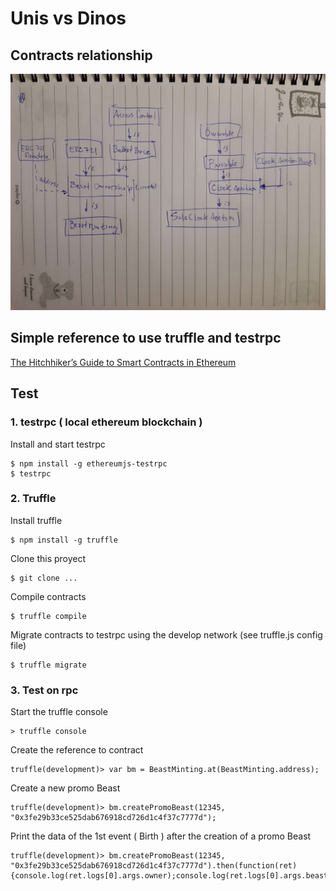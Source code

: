 # Unis vs Dinos

## Contracts relationship
![Alt text](contracts_rel.jpg?raw=true "Contracts relationship")


## Simple reference to use truffle and testrpc
[The Hitchhiker’s Guide to Smart Contracts in Ethereum](https://blog.zeppelin.solutions/the-hitchhikers-guide-to-smart-contracts-in-ethereum-848f08001f05)

## Test
### 1. testrpc ( local ethereum blockchain )

Install and start testrpc
```
$ npm install -g ethereumjs-testrpc
$ testrpc
```

### 2. Truffle

Install truffle
```
$ npm install -g truffle
```

Clone this proyect
```
$ git clone ...
```

Compile contracts
```
$ truffle compile
```

Migrate contracts to testrpc using the develop network (see truffle.js config file)
```
$ truffle migrate
```


### 3. Test on rpc

Start the truffle console
```
> truffle console
```

Create the reference to contract
```
truffle(development)> var bm = BeastMinting.at(BeastMinting.address);
```

Create a new promo Beast
```
truffle(development)> bm.createPromoBeast(12345, "0x3fe29b33ce525dab676918cd726d1c4f37c7777d");
```

Print the data of the 1st event ( Birth ) after the creation of a promo Beast
```
truffle(development)> bm.createPromoBeast(12345, "0x3fe29b33ce525dab676918cd726d1c4f37c7777d").then(function(ret){console.log(ret.logs[0].args.owner);console.log(ret.logs[0].args.beastId);console.log(ret.logs[0].args.genes);});
```
